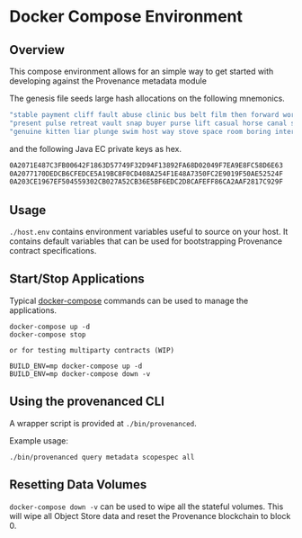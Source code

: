 # Docker Compose Environment

## Overview

This compose environment allows for an simple way to get started with developing against the
Provenance metadata module

The genesis file seeds large hash allocations on the following mnemonics.

```bash
"stable payment cliff fault abuse clinic bus belt film then forward world goose bring picnic rich special brush basic lamp window coral worry change"
"present pulse retreat vault snap buyer purse lift casual horse canal silent quick arrest wedding win slide cool bicycle pride display unhappy assume inside"
"genuine kitten liar plunge swim host way stove space room boring interest rose artist into marine mushroom minimum tip unfair nose plunge nest glory"
```

and the following Java EC private keys as hex.

```bash
0A2071E487C3FB00642F1863D57749F32D94F13892FA68D02049F7EA9E8FC58D6E63
0A2077170DEDCB6CFEDCE5A19BC8F0CD408A254F1E48A7350FC2E9019F50AE52524F
0A203CE1967EF504559302CB027A52CB36E5BF6EDC2D8CAFEFF86CA2AAF2817C929F
```

## Usage

`./host.env` contains environment variables useful to source on your host. It contains default
variables that can be used for bootstrapping Provenance contract specifications.

## Start/Stop Applications

Typical [docker-compose](https://docs.docker.com/compose/) commands can be used to manage the applications.

```
docker-compose up -d
docker-compose stop

or for testing multiparty contracts (WIP)

BUILD_ENV=mp docker-compose up -d
BUILD_ENV=mp docker-compose down -v
```

## Using the provenanced CLI

A wrapper script is provided at `./bin/provenanced`.

Example usage:

```
./bin/provenanced query metadata scopespec all
```

## Resetting Data Volumes

`docker-compose down -v` can be used to wipe all the stateful volumes. This will wipe all Object Store data
and reset the Provenance blockchain to block 0.
